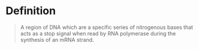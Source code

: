 # Definition
> A region of DNA which are a specific series of nitrogenous bases that acts as a stop signal when read by RNA polymerase during the synthesis of an mRNA strand.